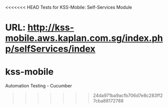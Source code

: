 <<<<<<< HEAD
Tests for KSS-Mobile: Self-Services Module

URL: http://kss-mobile.aws.kaplan.com.sg/index.php/selfServices/index
=======
# kss-mobile
Automation Testing - Cucumber
>>>>>>> 24da971ba9acfb706d7e8c283ff27cba88172788
